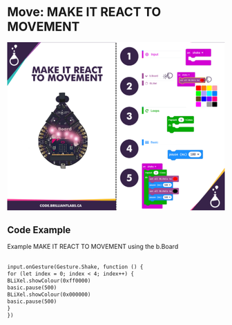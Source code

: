 # Move:  MAKE IT REACT TO MOVEMENT

![Mkt_React_Movement-EN](https://github.com/Brilliant-Labs/code.bl/blob/code_alpha/packaged/docs/static/mb/projects/bboard-tutorials-cards/5_Move/Move8/Mkt_React_Movement-EN.png?raw=true "Mkt_React_Movement-EN")

## Code Example

Example MAKE IT REACT TO MOVEMENT using the b.Board

```blocks

input.onGesture(Gesture.Shake, function () {
for (let index = 0; index < 4; index++) {
BLiXel.showColour(0xff0000)
basic.pause(500)
BLiXel.showColour(0x000000)
basic.pause(500)
}
})

```